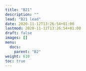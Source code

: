 ```yaml
---
title: "B21"
description: ""
lead: "B21 lead"
date: 2020-11-12T13:26:54+01:00
lastmod: 2020-11-12T13:26:54+01:00
draft: false
images: []
menu:
  docs:
    parent: "B2"
weight: 610
toc: true
---
```

